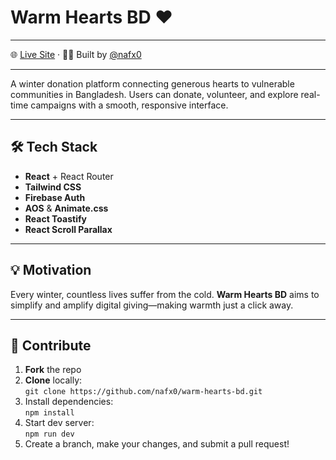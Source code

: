 # Warm Hearts BD ❤️

---

🌐 [Live Site](https://warm-hearts-bd.netlify.app) · 🧑‍💻 Built by [@nafx0](https://github.com/nafx0)

---

A winter donation platform connecting generous hearts to vulnerable communities in Bangladesh. Users can donate, volunteer, and explore real-time campaigns with a smooth, responsive interface.

---

## 🛠️ Tech Stack

- **React** + React Router
- **Tailwind CSS**
- **Firebase Auth**
- **AOS** & **Animate.css**
- **React Toastify**
- **React Scroll Parallax**

---

## 💡 Motivation

Every winter, countless lives suffer from the cold. **Warm Hearts BD** aims to simplify and amplify digital giving—making warmth just a click away.

---

## 🤝 Contribute

1. **Fork** the repo
2. **Clone** locally:  
   `git clone https://github.com/nafx0/warm-hearts-bd.git`
3. Install dependencies:  
   `npm install`
4. Start dev server:  
   `npm run dev`
5. Create a branch, make your changes, and submit a pull request!

